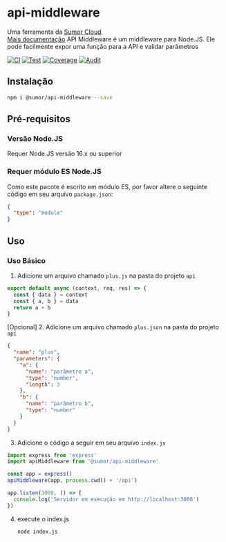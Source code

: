 # api-middleware

Uma ferramenta da [Sumor Cloud](https://sumor.cloud).  
[Mais documentação](https://sumor.cloud)
API Middleware é um middleware para Node.JS.
Ele pode facilmente expor uma função para a API e validar parâmetros

[![CI](https://github.com/sumor-cloud/api-middleware/actions/workflows/ci.yml/badge.svg)](https://github.com/sumor-cloud/api-middleware/actions/workflows/ci.yml)
[![Test](https://github.com/sumor-cloud/api-middleware/actions/workflows/ut.yml/badge.svg)](https://github.com/sumor-cloud/api-middleware/actions/workflows/ut.yml)
[![Coverage](https://github.com/sumor-cloud/api-middleware/actions/workflows/coverage.yml/badge.svg)](https://github.com/sumor-cloud/api-middleware/actions/workflows/coverage.yml)
[![Audit](https://github.com/sumor-cloud/api-middleware/actions/workflows/audit.yml/badge.svg)](https://github.com/sumor-cloud/api-middleware/actions/workflows/audit.yml)

## Instalação

```bash
npm i @sumor/api-middleware --save
```

## Pré-requisitos

### Versão Node.JS

Requer Node.JS versão 16.x ou superior

### Requer módulo ES Node.JS

Como este pacote é escrito em módulo ES,
por favor altere o seguinte código em seu arquivo `package.json`:

```json
{
  "type": "module"
}
```

## Uso

### Uso Básico

1. Adicione um arquivo chamado `plus.js` na pasta do projeto `api`

```js
export default async (context, req, res) => {
  const { data } = context
  const { a, b } = data
  return a + b
}
```

[Opcional] 2. Adicione um arquivo chamado `plus.json` na pasta do projeto `api`

```json
{
  "name": "plus",
  "parameters": {
    "a": {
      "name": "parâmetro a",
      "type": "number",
      "length": 3
    },
    "b": {
      "name": "parâmetro b",
      "type": "number"
    }
  }
}
```

3. Adicione o código a seguir em seu arquivo `index.js`

```javascript
import express from 'express'
import apiMiddleware from '@sumor/api-middleware'

const app = express()
apiMiddleware(app, process.cwd() + '/api')

app.listen(3000, () => {
  console.log('Servidor em execução em http://localhost:3000')
})
```

4. execute o index.js

   ```bash
   node index.js
   ```
